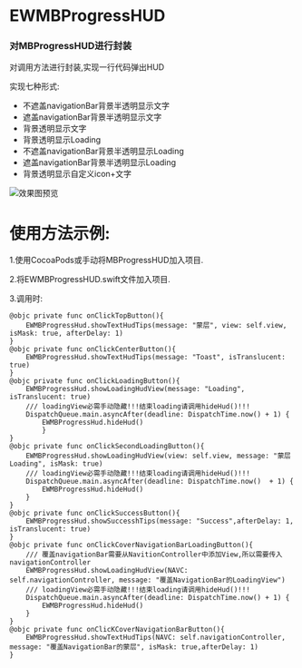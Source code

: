 # EWMBProgressHUD
<h3>对MBProgressHUD进行封装</h3>
  
对调用方法进行封装,实现一行代码弹出HUD
  
实现七种形式:
* 不遮盖navigationBar背景半透明显示文字
* 遮盖navigationBar背景半透明显示文字
* 背景透明显示文字
* 背景透明显示Loading 
* 不遮盖navigationBar背景半透明显示Loading
* 遮盖navigationBar背景半透明显示Loading
* 背景透明显示自定义icon+文字

![效果图预览](https://github.com/WangLiquan/EWMBProgressHUD/raw/master/images/demonstration.gif)

# 使用方法示例:
1.使用CocoaPods或手动将MBProgressHUD加入项目.   
   
2.将EWMBProgressHUD.swift文件加入项目.  
   
3.调用时:
```
@objc private func onClickTopButton(){
    EWMBProgressHud.showTextHudTips(message: "蒙层", view: self.view, isMask: true, afterDelay: 1)
}
@objc private func onClickCenterButton(){
    EWMBProgressHud.showTextHudTips(message: "Toast", isTranslucent: true)
}
@objc private func onClickLoadingButton(){
    EWMBProgressHud.showLoadingHudView(message: "Loading", isTranslucent: true)
    /// loadingView必需手动隐藏!!!结束loading请调用hideHud()!!!
    DispatchQueue.main.asyncAfter(deadline: DispatchTime.now() + 1) {
        EWMBProgressHud.hideHud()
        }
}
@objc private func onClickSecondLoadingButton(){
    EWMBProgressHud.showLoadingHudView(view: self.view, message: "蒙层Loading", isMask: true)
    /// loadingView必需手动隐藏!!!结束loading请调用hideHud()!!!
    DispatchQueue.main.asyncAfter(deadline: DispatchTime.now()  + 1) {
        EWMBProgressHud.hideHud()
    }
}
@objc private func onClickSuccessButton(){
    EWMBProgressHud.showSuccesshTips(message: "Success",afterDelay: 1, isTranslucent: true)
}
@objc private func onClickCoverNavigationBarLoadingButton(){
    /// 覆盖navigationBar需要从NavitionController中添加View,所以需要传入navigationController
    EWMBProgressHud.showLoadingHudView(NAVC: self.navigationController, message: "覆盖NavigationBar的LoadingView")
    /// loadingView必需手动隐藏!!!结束loading请调用hideHud()!!!
    DispatchQueue.main.asyncAfter(deadline: DispatchTime.now() + 1) {
        EWMBProgressHud.hideHud()
    }
}
@objc private func onClicKCoverNavigationBarButton(){
    EWMBProgressHud.showTextHudTips(NAVC: self.navigationController, message: "覆盖NavigationBar的蒙层", isMask: true,afterDelay: 1)
}
```

